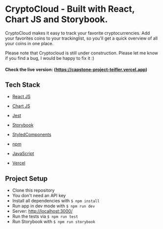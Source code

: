 # CryptoCloud - Built with React, Chart JS and Storybook.

CryptoCloud makes it easy to track your favorite cryptocurrencies. Add your favorites coins to your trackinglist, so you'll get a quick overview of all your coins in one place.

Please note that Cryptocloud is still under construction. Please let me know if you find a bug, I would be happy to fix it :)

#### Check the live version: (https://capstone-project-teifler.vercel.app)

## Tech Stack

- [React JS](https://reactjs.org/)
- [Chart JS](https://www.chartjs.org/)
- [Jest](https://jestjs.io/)
- [Storybook](https://storybook.js.org/)
- [StyledComponents](https://styled-components.com/)
- [npm](https://www.npmjs.com/)

- [JavaScript](https://developer.mozilla.org/de/docs/Web/JavaScript)
- [Vercel](https://vercel.com/)

## Project Setup

- Clone this repository
- You don't need an API key
- Install all dependencies with `$ npm install`
- Run app in dev mode with `$ npm run dev`
- Server: [http://localhost:3000/](http://localhost:3000/)
- Run the tests via `$ npm run test`
- Run Storybook with `$ npm run storybook`
